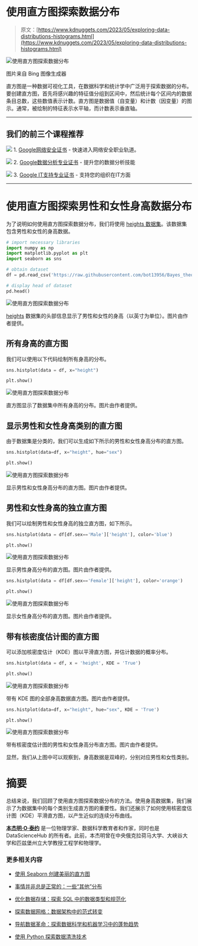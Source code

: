 # 使用直方图探索数据分布

> 原文：[https://www.kdnuggets.com/2023/05/exploring-data-distributions-histograms.html](https://www.kdnuggets.com/2023/05/exploring-data-distributions-histograms.html)

![使用直方图探索数据分布](../Images/f26cd301002228f46e823712f476de40.png)

图片来自 Bing 图像生成器

直方图是一种数据可视化工具，在数据科学和统计学中广泛用于探索数据的分布。要创建直方图，首先将感兴趣的特征值分组到区间中，然后统计每个区间内的数据条目总数，这些数值表示计数。直方图是数据值（自变量）和计数（因变量）的图示。通常，被绘制的特征表示水平轴，而计数表示垂直轴。

* * *

## 我们的前三个课程推荐

![](../Images/0244c01ba9267c002ef39d4907e0b8fb.png) 1\. [Google网络安全证书](https://www.kdnuggets.com/google-cybersecurity) - 快速进入网络安全职业轨道。

![](../Images/e225c49c3c91745821c8c0368bf04711.png) 2\. [Google数据分析专业证书](https://www.kdnuggets.com/google-data-analytics) - 提升您的数据分析技能

![](../Images/0244c01ba9267c002ef39d4907e0b8fb.png) 3\. [Google IT支持专业证书](https://www.kdnuggets.com/google-itsupport) - 支持您的组织在IT方面

* * *

# 使用直方图探索男性和女性身高数据分布

为了说明如何使用直方图探索数据分布，我们将使用 [heights 数据集](https://github.com/bot13956/Bayes_theorem/blob/master/heights.csv)。该数据集包含男性和女性的身高数据。

```py
# import necessary libraries 
import numpy as np
import matplotlib.pyplot as plt
import seaborn as sns

# obtain dataset
df = pd.read_csv('https://raw.githubusercontent.com/bot13956/Bayes_theorem/master/heights.csv')

# display head of dataset
pd.head() 
```

![使用直方图探索数据分布](../Images/1b63f1cbfdfac7627e53d27392102498.png)

[heights](https://github.com/bot13956/Bayes_theorem/blob/master/heights.csv) 数据集的头部信息显示了男性和女性的身高（以英寸为单位）。图片由作者提供。

## 所有身高的直方图

我们可以使用以下代码绘制所有身高的分布。

```py
sns.histplot(data = df, x="height")

plt.show()
```

![使用直方图探索数据分布](../Images/8e33669bb392070ffd910a22d8045187.png)

直方图显示了数据集中所有身高的分布。图片由作者提供。

## 显示男性和女性身高类别的直方图

由于数据集是分类的，我们可以生成如下所示的男性和女性身高分布的直方图。

```py
sns.histplot(data=df, x="height", hue="sex")

plt.show()
```

![使用直方图探索数据分布](../Images/12e10d96f0a64161f5b187073b98e10b.png)

显示男性和女性身高分布的直方图。图片由作者提供。

## 男性和女性身高的独立直方图

我们可以绘制男性和女性身高的独立直方图，如下所示。

```py
sns.histplot(data = df[df.sex=='Male']['height'], color='blue')

plt.show()
```

![使用直方图探索数据分布](../Images/d73d68f6976a0edafc710dc62002946c.png)

显示男性身高分布的直方图。图片由作者提供。

```py
sns.histplot(data = df[df.sex=='Female']['height'], color='orange')

plt.show()
```

![使用直方图探索数据分布](../Images/a02f430334a604c64f1690b843d122d8.png)

显示女性身高分布的直方图。图片由作者提供。

## 带有核密度估计图的直方图

可以添加核密度估计（KDE）图以平滑直方图，并估计数据的概率分布。

```py
sns.histplot(data = df, x = 'height', KDE = 'True')

plt.show()
```

![使用直方图探索数据分布](../Images/8ae440d0ea1ffa8ed96eceb13c84d527.png)

带有 KDE 图的全部身高数据直方图。图片由作者提供。

```py
sns.histplot(data=df, x="height", hue="sex", KDE = 'True')

plt.show()
```

![使用直方图探索数据分布](../Images/d370688d11721e36d2e7ea9b7bf5d706.png)

带有核密度估计图的男性和女性身高分布直方图。图片由作者提供。

显然，我们从上图中可以观察到，身高数据是双峰的，分别对应男性和女性类别。

# 摘要

总结来说，我们回顾了使用直方图探索数据分布的方法。使用身高数据集，我们展示了为数据集中的每个类别生成直方图的重要性。我们还展示了如何使用核密度估计图（KDE）平滑直方图，以产生近似的连续分布曲线。

**[本杰明·O·泰约](https://www.linkedin.com/in/benjamin-o-tayo-ph-d-a2717511/)** 是一位物理学家、数据科学教育者和作家，同时也是 DataScienceHub 的所有者。此前，本杰明曾在中央俄克拉荷马大学、大峡谷大学和匹兹堡州立大学教授工程学和物理学。

### 更多相关内容

+   [使用 Seaborn 创建美丽的直方图](https://www.kdnuggets.com/2023/01/creating-beautiful-histograms-seaborn.html)

+   [事情并非总是正常的：一些“其他”分布](https://www.kdnuggets.com/2023/01/things-arent-always-normal-distributions.html)

+   [优化数据存储：探索 SQL 中的数据类型和规范化](https://www.kdnuggets.com/optimizing-data-storage-exploring-data-types-and-normalization-in-sql)

+   [探索数据网格：数据架构中的范式转变](https://www.kdnuggets.com/exploring-data-mesh-a-paradigm-shift-in-data-architecture)

+   [导航数据革命：探索数据科学和机器学习中的蓬勃趋势](https://www.kdnuggets.com/navigating-the-data-revolution-exploring-the-booming-trends-in-data-science-and-machine-learning)

+   [使用 Python 探索数据清洗技术](https://www.kdnuggets.com/2023/04/exploring-data-cleaning-techniques-python.html)

